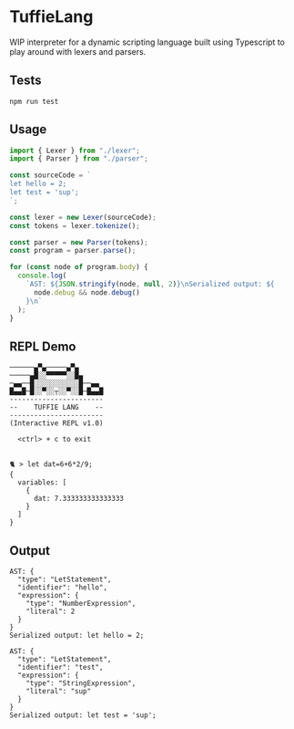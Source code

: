 # TuffieLang

WIP interpreter for a dynamic scripting language built using Typescript to play around with lexers and parsers.

## Tests
`npm run test`

## Usage

```ts
import { Lexer } from "./lexer";
import { Parser } from "./parser";

const sourceCode = `
let hello = 2; 
let test = 'sup';
`;

const lexer = new Lexer(sourceCode);
const tokens = lexer.tokenize();

const parser = new Parser(tokens);
const program = parser.parse();

for (const node of program.body) {
  console.log(
    `AST: ${JSON.stringify(node, null, 2)}\nSerialized output: ${
      node.debug && node.debug()
    }\n`
  );
}
```

## REPL Demo
```
──────▄▀▄─────▄▀▄
─────▄█░░▀▀▀▀▀░░█▄
─▄▄──█░░░░░░░░░░░█──▄▄
█▄▄█─█░░▀░░┬░░▀░░█─█▄▄█
-----------------------
--    TUFFIE LANG    --
-----------------------
(Interactive REPL v1.0)

  <ctrl> + c to exit


🐈 > let dat=6+6*2/9;
{ 
  variables: [
    {
      dat: 7.333333333333333
    }
  ]
}
```

## Output

```
AST: {
  "type": "LetStatement",
  "identifier": "hello",
  "expression": {
    "type": "NumberExpression",
    "literal": 2
  }
}
Serialized output: let hello = 2;

AST: {
  "type": "LetStatement",
  "identifier": "test",
  "expression": {
    "type": "StringExpression",
    "literal": "sup"
  }
}
Serialized output: let test = 'sup';
```